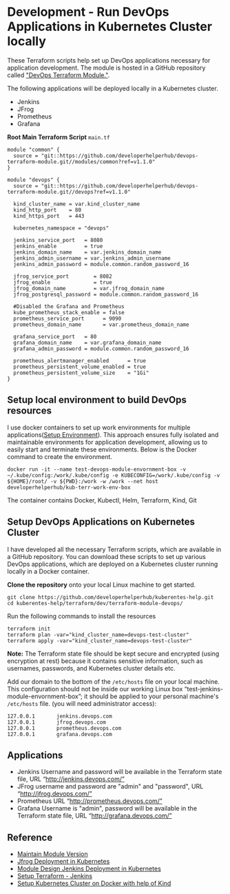 # Development - Run DevOps Applications in Kubernetes Cluster locally
These Terraform scripts help set up DevOps applications necessary for application development. The module is hosted in a GitHub repository called ["DevOps Terraform Module."](https://github.com/developerhelperhub/devops-terraform-module).

The following applications will be deployed locally in a Kubernetes cluster.
* Jenkins
* JFrog
* Prometheus
* Grafana

**Root Main Terraform Script** `main.tf`
```shell
module "common" {
  source = "git::https://github.com/developerhelperhub/devops-terraform-module.git//modules/common?ref=v1.1.0"
}

module "devops" {
  source = "git::https://github.com/developerhelperhub/devops-terraform-module.git//devops?ref=v1.1.0"

  kind_cluster_name = var.kind_cluster_name
  kind_http_port    = 80
  kind_https_port   = 443

  kubernetes_namespace = "devops"

  jenkins_service_port   = 8080
  jenkins_enable         = true
  jenkins_domain_name    = var.jenkins_domain_name
  jenkins_admin_username = var.jenkins_admin_username
  jenkins_admin_password = module.common.random_password_16

  jfrog_service_port        = 8082
  jfrog_enable              = true
  jfrog_domain_name         = var.jfrog_domain_name
  jfrog_postgresql_password = module.common.random_password_16

  #Disabled the Grafana and Prometheus 
  kube_prometheus_stack_enable = false
  prometheus_service_port      = 9090
  prometheus_domain_name       = var.prometheus_domain_name

  grafana_service_port   = 80
  grafana_domain_name    = var.grafana_domain_name
  grafana_admin_password = module.common.random_password_16

  prometheus_alertmanager_enabled      = true
  prometheus_persistent_volume_enabled = true
  prometheus_persistent_volume_size    = "1Gi"
}
```

## Setup local environment to build DevOps resources
I use docker containers to set up work environments for multiple applications([Setup Environment](https://dev.to/binoy_59380e698d318/setup-linux-box-on-local-with-docker-container-3k8)). This approach ensures fully isolated and maintainable environments for application development, allowing us to easily start and terminate these environments. Below is the Docker command to create the environment.
```shell
docker run -it --name test-devops-module-envornment-box -v ~/.kube/config:/work/.kube/config -e KUBECONFIG=/work/.kube/config -v ${HOME}/root/ -v ${PWD}:/work -w /work --net host developerhelperhub/kub-terr-work-env-box
```
The container contains Docker, Kubectl, Helm, Terraform, Kind, Git

## Setup DevOps Applications on Kubernetes Cluster 
I have developed all the necessary Terraform scripts, which are available in a GitHub repository. You can download these scripts to set up various DevOps applications, which are deployed on a Kubernetes cluster running locally in a Docker container.

**Clone the repository** onto your local Linux machine to get started.
```shell
git clone https://github.com/developerhelperhub/kuberentes-help.git
cd kuberentes-help/terraform/dev/terraform-module-devops/
```
Run the following commands to install the resources
```shell
terraform init
terraform plan -var="kind_cluster_name=devops-test-cluster"
terraform apply -var="kind_cluster_name=devops-test-cluster"
```

**Note:** The Terraform state file should be kept secure and encrypted (using encryption at rest) because it contains sensitive information, such as usernames, passwords, and Kubernetes cluster details etc.

Add our domain to the bottom of the `/etc/hosts` file on your local machine. This configuration should not be inside our working Linux box “test-jenkins-module-envornment-box”; it should be applied to your personal machine's `/etc/hosts` file. 
(you will need administrator access):
```shell
127.0.0.1       jenkins.devops.com
127.0.0.1       jfrog.devops.com
127.0.0.1       prometheus.devops.com
127.0.0.1       grafana.devops.com
```
## Applications 
* Jenkins Username and password will be available in the Terraform state file, URL “http://jenkins.devops.com/”
* JFrog username and password are "admin" and "password", URL “http://jfrog.devops.com/”
* Prometheus URL “http://prometheus.devops.com/”
* Grafana Username is "admin", password will be available in the Terraform state file, URL “http://grafana.devops.com/”

## Reference
* [Maintain Module Version](https://github.com/developerhelperhub/kuberentes-help/tree/main/terraform/sections/00004)
* [Jfrog Deployment in Kubernetes](https://github.com/developerhelperhub/kuberentes-help/tree/main/terraform/sections/00005)
* [Module Design Jenkins Deployment in Kubernetes](https://github.com/developerhelperhub/kuberentes-help/tree/main/terraform/sections/00003)
* [Setup Terraform - Jenkins](https://github.com/developerhelperhub/kuberentes-help/tree/main/terraform/sections/00002)
* [Setup Kubernetes Cluster on Docker with help of Kind](https://github.com/developerhelperhub/kuberentes-help/tree/main/terraform/sections/00001)